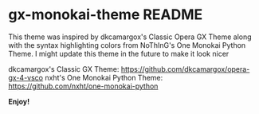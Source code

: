 # gx-monokai-theme README

This theme was inspired by dkcamargox's Classic Opera GX Theme along with the syntax highlighting colors from NoThInG's One Monokai Python Theme. I might update this theme in the future to make it look nicer

dkcamargox's Classic GX Theme: https://github.com/dkcamargox/opera-gx-4-vsco
nxht's One Monokai Python Theme: https://github.com/nxht/one-monokai-python

**Enjoy!**
